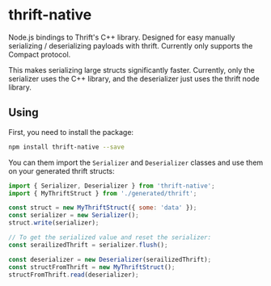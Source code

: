 # thrift-native

Node.js bindings to Thrift's C++ library. Designed for easy manually serializing / deserializing payloads with thrift. Currently only supports the Compact protocol.

This makes serializing large structs significantly faster. Currently, only the serializer uses the C++ library, and the deserializer just uses the thrift node library.

## Using

First, you need to install the package:
```bash
npm install thrift-native --save
```

You can them import the `Serializer` and `Deserializer` classes and use them on your generated thrift structs:
```js
import { Serializer, Deserializer } from 'thrift-native';
import { MyThriftStruct } from './generated/thrift';

const struct = new MyThriftStruct({ some: 'data' });
const serializer = new Serializer();
struct.write(serializer);

// To get the serialized value and reset the serializer:
const serailizedThrift = serializer.flush();

const deserializer = new Deserializer(serailizedThrift);
const structFromThrift = new MyThriftStruct();
structFromThrift.read(deserializer);
```
